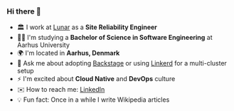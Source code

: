 ### Hi there 👋

- 🏛️ I work at [Lunar](https://lunar.app) as a **Site Reliability Engineer**
- 👨‍🎓 I'm studying a **Bachelor of Science in Software Engineering** at Aarhus University
- 🌍 I'm located in **Aarhus, Denmark**
- 💬 Ask me about adopting [Backstage](https://github.com/backstage/backstage) or using [Linkerd](https://github.com/linkerd/linkerd2) for a multi-cluster setup
- ⚡ I'm excited about **Cloud Native** and **DevOps** culture
- ✉️ How to reach me: [LinkedIn](https://linkedin.com/in/jacob-valdemar)
- 💡 Fun fact: Once in a while I write Wikipedia articles
